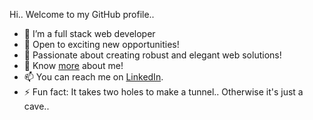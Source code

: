 Hi.. Welcome to my GitHub profile..

- 🔭 I’m a full stack web developer
- 🌱 Open to exciting new opportunities!
- 👯 Passionate about creating robust and elegant web solutions!
- 💬 Know [more](https://www.facebook.com/ajrass) about me!
- 📫 You can reach me on [LinkedIn](https://linkedin.com/in/ajrass).
- ⚡ Fun fact: It takes two holes to make a tunnel.. Otherwise it's just a cave..
